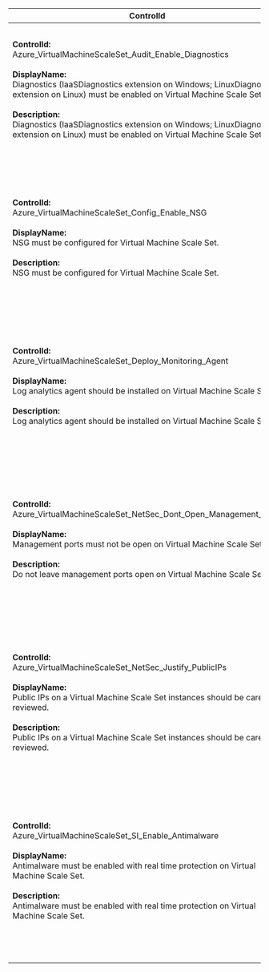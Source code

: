 | ControlId | Dependent Azure API(s) and Properties | Control Spec |
|-----------|-------------------------------------|------------------|
| <b>ControlId:</b><br>Azure_VirtualMachineScaleSet_Audit_Enable_Diagnostics<br><br><b>DisplayName:</b><br>Diagnostics (IaaSDiagnostics extension on Windows; LinuxDiagnostic extension on Linux) must be enabled on Virtual Machine Scale Set.<br><br><b>Description: </b><br> Diagnostics (IaaSDiagnostics extension on Windows; LinuxDiagnostic extension on Linux) must be enabled on Virtual Machine Scale Set. |<b> ARM API to list all the VMSS configurations under the specified subscription: </b> <br> /subscriptions/{subscriptionId}/providers<br>/Microsoft.Compute/virtualMachineScaleSets<br>?api-version=2019-07-01 <br><br><b>Properties:</b><br> properties/storageProfile/osDisk/osType<br>properties/virtualMachineProfile/extensionProfile/extensions| <b>Scope: </b> All VMSS in a subscription<br><br><b>Config: </b><br> LinuxExtensionType:"LinuxDiagnostic"<br>LinuxExtensionPublisher:"Microsoft.OSTCExtensions"<br>WindowsExtensionType:"IaaSDiagnostics"<br>WindowsExtensionPublisher:"Microsoft.Azure.Diagnostics"<br><br><b>Passed: </b><br>Required diagnostics extension is present in VM Scale Set.<br><br><b>Failed: </b><br>Required diagnostics extension is missing in VM Scale Set. |
| <b>ControlId:</b><br>Azure_VirtualMachineScaleSet_Config_Enable_NSG<br><br><b>DisplayName:</b><br>NSG must be configured for Virtual Machine Scale Set.<br><br><b>Description: </b><br> NSG must be configured for Virtual Machine Scale Set. |<b> ARM API to get all the public IPs for the specified VMSS: </b> <br> /subscriptions/{subscriptionId}/resourceGroups/{resourceGroupName}/providers<br>/Microsoft.Compute/virtualMachineScaleSets/{resourceName}/publicipaddresses<br>?api-version=2019-07-01 <br><br><b>Properties:</b><br> properties/ipAddress <br><br><b> ARM API to list all the VMSS configurations under the specified subscription: </b> <br> /subscriptions/{subscriptionId}/providers<br>/Microsoft.Compute/virtualMachineScaleSets<br>?api-version=2019-07-01 <br><br><b>Properties:</b><br> properties/virtualMachineProfile/networkProfile/networkInterfaceConfigurations/properties/networkSecurityGroup<br>properties/virtualMachineProfile/networkProfile/networkInterfaceConfigurations/properties/ipConfigurations/properties/subnet| <b>Scope: </b> All VMSS in a subscription<br><br><b>Config: </b>NA<br><br><b>Passed: </b><br>VMSS does not have any associated public IP<br>or NSG is configured for the VMSS.<br><br><b>Failed: </b><br>VMSS have associated public IP and no NSG<br> is configured for it. |
| <b>ControlId:</b><br>Azure_VirtualMachineScaleSet_Deploy_Monitoring_Agent<br><br><b>DisplayName:</b><br>Log analytics agent should be installed on Virtual Machine Scale Set.<br><br><b>Description: </b><br> Log analytics agent should be installed on Virtual Machine Scale Set. |<b> ARM API to list all the VMSS configurations under the specified subscription: </b> <br> /subscriptions/{subscriptionId}/providers<br>/Microsoft.Compute/virtualMachineScaleSets<br>?api-version=2019-07-01 <br><br><b>Properties:</b><br> properties/storageProfile/osDisk/osType<br>properties/virtualMachineProfile/extensionProfile/extensions| <b>Scope: </b> All VMSS in a subscription<br><br><b>Config: </b><br> LinuxExtensionType:"OmsAgentForLinux"<br>LinuxExtensionPublisher:"Microsoft.EnterpriseCloud.Monitoring"<br>WindowsExtensionType:"MicrosoftMonitoringAgent"<br>WindowsExtensionPublisher:"Microsoft.EnterpriseCloud.Monitoring"<br><br><b>Passed: </b><br>Required monitoring agent is present in VM Scale Set.<br><br><b>Failed: </b><br>Required monitoring agent is missing in VM Scale Set. |
| <b>ControlId:</b><br>Azure_VirtualMachineScaleSet_NetSec_Dont_Open_Management_Ports<br><br><b>DisplayName:</b><br>Management ports must not be open on Virtual Machine Scale Sets.<br><br><b>Description: </b><br> Do not leave management ports open on Virtual Machine Scale Set. |<b> ARM API to list all the VMSS configurations under the specified subscription: </b> <br> /subscriptions/{subscriptionId}/providers<br>/Microsoft.Compute/virtualMachineScaleSets<br>?api-version=2019-07-01 <br><br><b>Properties:</b><br>properties/storageProfile/osDisk/osType<br>properties/virtualMachineProfile/networkProfile/networkInterfaceConfigurations/properties/networkSecurityGroup<br>properties/virtualMachineProfile/networkProfile/networkInterfaceConfigurations/properties/ipConfigurations/properties/subnet<br><br><b> ARM API to list all the NSG configurations under the specified subscription: </b> <br> /subscriptions/{subscriptionId}/providers<br>/Microsoft.Network/networkSecurityGroups<br>?api-version=2019-04-01 <br><br><b>Properties:</b><br> properties/securityRules/properties/destinationPortRange| <b>Scope: </b> All VMSS in a subscription<br><br><b>Config: </b><br>RestrictedPortsForWindows:"445,3389,5985"<br>RestrictedPortsForLinux:"445,3389,22"<br><br><b>Passed: </b><br>No inbound port is open in attached NSG<br>or No restricted port is open in attached NSG.<br><br><b>Failed: </b><br>No NSG found on the VMSS <br>or One or more restricted ports are open in NSG. |
| <b>ControlId:</b><br>Azure_VirtualMachineScaleSet_NetSec_Justify_PublicIPs<br><br><b>DisplayName:</b><br>Public IPs on a Virtual Machine Scale Set instances should be carefully reviewed.<br><br><b>Description: </b><br> Public IPs on a Virtual Machine Scale Set instances should be carefully reviewed. |<b> ARM API to list all the VMSS configurations under the specified subscription: </b> <br> /subscriptions/{subscriptionId}/providers<br>/Microsoft.Compute/virtualMachineScaleSets<br>?api-version=2019-07-01 <br><br><b>Properties:</b><br>properties/virtualMachineProfile/networkProfile/networkInterfaceConfigurations/properties/ipConfigurations/properties/subnet<br><br><b> ARM API to get all the public IPs for the specified VMSS: </b> <br> /subscriptions/{subscriptionId}/resourceGroups/{resourceGroupName}/providers<br>/Microsoft.Compute/virtualMachineScaleSets/{resourceName}/publicipaddresses<br>?api-version=2019-07-01 <br><br><b>Properties:</b><br> properties/ipAddress| <b>Scope: </b> All VMSS in a subscription<br><br><b>Config: </b>NA<br><br><b>Passed: </b><br>No Public IP is associated with VMSS<br>or VMSS has Public IP is associated with it<br> but its not part of ExpressRoute connected virtual network.<br><br><b>Failed: </b><br>VMSS is part of an ExpressRoute connected virtual network<br> and has Public IP associated with it. |
| <b>ControlId:</b><br>Azure_VirtualMachineScaleSet_SI_Enable_Antimalware<br><br><b>DisplayName:</b><br>Antimalware must be enabled with real time protection on Virtual Machine Scale Set.<br><br><b>Description: </b><br> Antimalware must be enabled with real time protection on Virtual Machine Scale Set. |<b> ARM API to list all the VMSS configurations under the specified subscription: </b> <br> /subscriptions/{subscriptionId}/providers<br>/Microsoft.Compute/virtualMachineScaleSets<br>?api-version=2019-07-01 <br><br><b>Properties:</b><br>properties/storageProfile/osDisk/osType<br>properties/virtualMachineProfile/extensionProfile/extension<br><br><b> ARM API to get all the VM instances for the specified VMSS: </b> <br> /subscriptions/{subscriptionId}/resourceGroups/{resourceGroupName}/providers/Microsoft.Compute/virtualMachineScaleSets/{resourceName}/virtualMachines?api-version=2019-07-01 <br><br><b>Properties:</b><br> instance/resources(Microsoft.Compute/virtualMachines/extensions)| <b>Scope: </b> All Windows VMSS in a subscription<br><br><b>Config: </b><br>ExtensionType:"IaaSAntimalware"<br>Publisher:"Microsoft.Azure.Security"<br><br><b>Passed: </b><br>Antimalware Malware extension is deployed at VMSS model<br> and all it's VM instances with Auto Upgrade<br> to minor version enabled and Realtime protection enabled.<br><br><b>Failed: </b><br>AntiMalware extension not deplyed at VMSS model<br> or at one or more VM instances<br> or AntiMalware extension is present but<br> Auto Upgarde to minor version is disabled <br>or AntiMalware extension is present but<br> Auto Realtime protection is disabled. |
